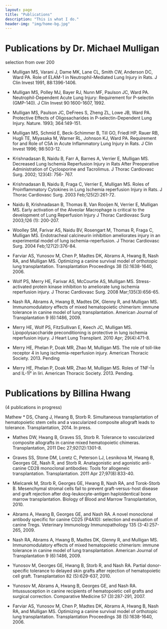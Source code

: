 ```yaml
---
layout: page
title: "Publications"
description: "This is what I do."
header-img: "img/home-bg.jpg"
---
```


# Publications by Dr. Michael Mulligan

selection from over 200

* Mulligan MS, Varani J, Dame MK, Lane CL, Smith CW, Anderson DC, Ward PA. Role of ELAM-1 in Neutrophil-Mediated Lung Injury in Rats. J Clin Invest 1991, 88:1396-1406.

* Mulligan MS, Polley MJ, Bayer RJ, Nunn MF, Paulson JC, Ward PA. Neutrophil-Dependent Acute Lung Injury: Requirement for P-selectin (GMP-140). J Clin Invest 90:1600-1607, 1992.

* Mulligan MS, Paulson JC, DeFrees S, Zheng ZL, Lowe JB, Ward PA. Protective Effects of Oligosacharides in P-selectin-Dependent Lung Injury. Nature. 1993; 364:149-151.

* Mulligan MS, Schmid E, Beck-Schimmer B, Till GO, Friedl HP, Rauer RB, Hugli TE, Miyasaka M, Warner RL, Johnson KJ, Ward PA. Requirement for and Role of C5A in Acute Inflammatory Lung Injury in Rats. J Clin Invest 1996; 98:503-12.

* Krishnadasan B, Naidu B, Farr A, Barnes A, Verrier E, Mulligan MS. Decreased Lung Ischemia Reperfusion Injury in Rats After Preoperative Administration of Cyclosporine and Tacrolimus. J Thorac Cardiovasc Surg. 2002; 123(4): 756- 767.
                                                                                                                                                                                                                                  
* Krishnadasan B, Naidu B, Fraga C, Verrier E, Mulligan MS. Roles of Proinflammatory Cytokines in Lung Ischemia reperfusion Injury in Rats. J Thorac Cardiovasc Surg. 2003 Feb;125(2):261-72.
                                                                                                                                                                                      
* Naidu B, Krishnadasan B, Thomas B, Van Rooijen N, Verrier E, Mulligan MS. Early activation of the Alveolar Macrophage is critical to the development of Lung Reperfusion Injury J Thorac Cardiovasc Surg 2003;126 (1): 200-207.
                                                                                                                                                                                                                         
* Woolley SM, Farivar AS, Naidu BV, Rosengart M, Thomas R, Fraga C, Mulligan MS. Endotracheal calcineurin inhibition ameliorates injury in an experimental model of lung ischemia-reperfusion. J Thorac Cardiovasc Surg. 2004 Feb;127(2):376-84.
                                                                                                                                                                                                                                         
* Farviar AS, Yunosov M, Chen P, Madtes DK, Abrams A, Hwang B, Nash RA, and Mulligan MS. Optimizing a canine survival model of orthotopic lung transplantation. Transplantation Proceedings 38 (5):1638-1640, 2006.
                                                                                                                                                                                                   
* Wolf PS, Merry HE, Farivar AS, McCourtie AS, Mulligan MS. Stress-activated protein kinase inhibition to ameliorate lung ischemia reperfusion injury. J Thorac Cardiovasc Surg. 2008 Mar;135(3):656-65.
                                                                                                                                                                                                 
* Nash RA, Abrams A, Hwang B, Madtes DK, Glenny R, and Mulligan MS. Immunomodulatory effects of mixed hematopoietic chimerism: immune tolerance in canine model of lung transplantation. American Journal of Transplantation 9 (6):1486, 2009.
                                                                                                                                                                                                                                   
* Merry HE, Wolf PS, FitzSullivan E, Keech JC, Mulligan MS. Lipopolysaccharide preconditioning is protective in lung ischemia reperfusion injury. J Heart Lung Transplant. 2010 Apr; 29(4):471-8.
                                                                                                                                                                                           
* Merry HE, Phelan P, Doak MR, Zhao M, Mulligan MS. The role of toll-like receptor 4 in lung ischemia-reperfusion injury. American Thoracic Society. 2013. Pending

* Merry HE, Phelan P, Doak MR, Zhao M, Mulligan MS. Roles of TNF-Î± and IL-1Î² in liri. American Thoracic Society. 2013. Pending.


# Publications by Billina Hwang

(4 publications in progress)

Mathew * DS, Chang J, Hwang B, Storb R. Simultaneous transplantation of hematopoietic stem cells and a vascularized composite allograft leads to tolerance. Transplantation, 2014. In press.

* Mathes DW, Hwang B, Graves SS, Storb R. Tolerance to vascularized composite allografts in canine mixed hematopoietic chimeras. Transplantation, 2011 Dec 27;92(12):1301-8.
                                                                                                                                                                     
* Graves SS, Stone DM, Loretz C, Peterson LJ, Lesnikova M, Hwang B, Georges GE, Nash R, and Storb R. Anatagonistic and agonistic anti-canine CD28 monoclonal antibodies: Tools for allogeneic transplantation. Transplantation. 2011 Apr 27;97(8):833-40.
                                                                                                                                                                                                                                                  
* Mielcarek M, Storb R, Georges GE, Hwang B, Nash RA, and Torok-Storb B. Mesenchymal stromal cells fail to prevent graft-versus-host disease and graft rejection after dog-leukocyte-antigen haploidentical bone marrow transplantation. Biology of Blood and Marrow Transplantation, 2010.

* Abrams A, Hwang B, Georges GE, and Nash RA. A novel monoclonal antibody specific for canine CD25 (P4A10): selection and evaluation of canine Tregs. Veterinary Immunology Immunopathology 135 (3-4):257-265, 2009.
                                                                                                                                                                                                      
* Nash RA, Abrams A, Hwang B, Madtes DK, Glenny R, and Mulligan MS. Immunomodulatory effects of mixed hematopoietic chimerism: immune tolerance in canine model of lung transplantation. American Journal of Transplantation 9 (6):1486, 2009.
                                                                                                                                                                                                                                   
* Yunosov M, Georges GE, Hwang B, Storb R, and Nash RA. Partial donor-specific tolerance to delayed skin grafts after rejection of hematopoietic cell graft. Transplantation 82 (5):629-637, 2010.
                                                                                                                                                                                    
* Yunosov M, Abrams A, Hwang B, Georges GE, and Nash RA. Intussusception in canine recipients of hematopoietic cell grafts and surgical correction. Comparative Medicine 57 (3):287-291, 2007.
                                                                                                                                                                                
* Farviar AS, Yunosov M, Chen P, Madtes DK, Abrams A, Hwang B, Nash RA, and Mulligan MS. Optimizing a canine survival model of orthotopic lung transplantation. Transplantation Proceedings 38 (5):1638-1640, 2006.
